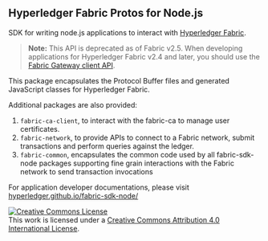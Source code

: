 ## Hyperledger Fabric Protos for Node.js

SDK for writing node.js applications to interact with [Hyperledger Fabric](http://hyperledger-fabric.readthedocs.io/en/latest/).

> **Note:** This API is deprecated as of Fabric v2.5. When developing applications for Hyperledger Fabric v2.4 and later, you should use the [Fabric Gateway client API](https://hyperledger.github.io/fabric-gateway/).

This package encapsulates the Protocol Buffer files and generated JavaScript classes for Hyperledger Fabric.

Additional packages are also provided:
1. `fabric-ca-client`, to interact with the fabric-ca to manage user certificates.
2. `fabric-network`, to provide APIs to connect to a Fabric network, submit transactions and perform queries against the ledger.
3. `fabric-common`, encapsulates the common code used by all fabric-sdk-node packages supporting fine grain interactions with the Fabric network to send transaction invocations

For application developer documentations, please visit [hyperledger.github.io/fabric-sdk-node/](https://hyperledger.github.io/fabric-sdk-node/)

<a rel="license" href="http://creativecommons.org/licenses/by/4.0/"><img alt="Creative Commons License" style="border-width:0" src="https://i.creativecommons.org/l/by/4.0/88x31.png" /></a><br />This work is licensed under a <a rel="license" href="http://creativecommons.org/licenses/by/4.0/">Creative Commons Attribution 4.0 International License</a>.

